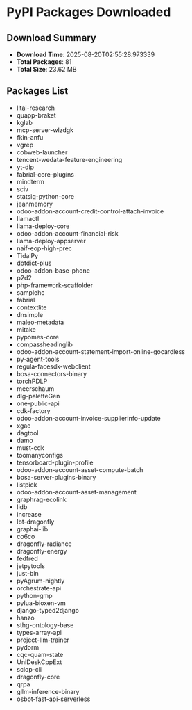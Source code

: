 # PyPI Packages Downloaded

## Download Summary
- **Download Time**: 2025-08-20T02:55:28.973339
- **Total Packages**: 81
- **Total Size**: 23.62 MB

## Packages List
- litai-research
- quapp-braket
- kglab
- mcp-server-wlzdgk
- fkin-anfu
- vgrep
- cobweb-launcher
- tencent-wedata-feature-engineering
- yt-dlp
- fabrial-core-plugins
- mindterm
- sciv
- statsig-python-core
- jeanmemory
- odoo-addon-account-credit-control-attach-invoice
- llamactl
- llama-deploy-core
- odoo-addon-account-financial-risk
- llama-deploy-appserver
- naif-eop-high-prec
- TidalPy
- dotdict-plus
- odoo-addon-base-phone
- p2d2
- php-framework-scaffolder
- samplehc
- fabrial
- contextlite
- dnsimple
- maleo-metadata
- mitake
- pypomes-core
- compassheadinglib
- odoo-addon-account-statement-import-online-gocardless
- py-agent-tools
- regula-facesdk-webclient
- bosa-connectors-binary
- torchPDLP
- meerschaum
- dlg-paletteGen
- one-public-api
- cdk-factory
- odoo-addon-account-invoice-supplierinfo-update
- xgae
- dagtool
- damo
- must-cdk
- toomanyconfigs
- tensorboard-plugin-profile
- odoo-addon-account-asset-compute-batch
- bosa-server-plugins-binary
- listpick
- odoo-addon-account-asset-management
- graphrag-ecolink
- lidb
- increase
- lbt-dragonfly
- graphai-lib
- co6co
- dragonfly-radiance
- dragonfly-energy
- fedfred
- jetpytools
- just-bin
- pyAgrum-nightly
- orchestrate-api
- python-gmp
- pylua-bioxen-vm
- django-typed2django
- hanzo
- sthg-ontology-base
- types-array-api
- project-llm-trainer
- pydorm
- cqc-quam-state
- UniDeskCppExt
- sciop-cli
- dragonfly-core
- qrpa
- gllm-inference-binary
- osbot-fast-api-serverless
